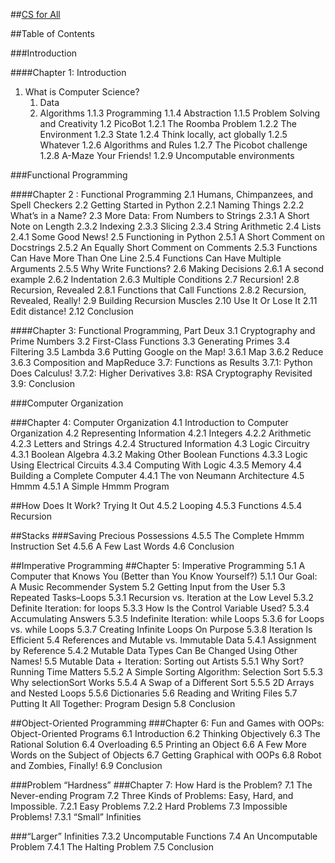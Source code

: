 ##[CS for All](https://www.cs.hmc.edu/csforall/)

##Table of Contents

###Introduction

####Chapter 1: Introduction
1. What is Computer Science?
    1. Data
    2. Algorithms
1.1.3 Programming
1.1.4 Abstraction
1.1.5 Problem Solving and Creativity
1.2 PicoBot
1.2.1 The Roomba Problem
1.2.2 The Environment
1.2.3 State
1.2.4 Think locally, act globally
1.2.5 Whatever
1.2.6 Algorithms and Rules
1.2.7 The Picobot challenge
1.2.8 A-Maze Your Friends!
1.2.9 Uncomputable environments

###Functional Programming

####Chapter 2 : Functional Programming
2.1 Humans, Chimpanzees, and Spell Checkers
2.2 Getting Started in Python
2.2.1 Naming Things
2.2.2 What’s in a Name?
2.3 More Data: From Numbers to Strings
2.3.1 A Short Note on Length
2.3.2 Indexing
2.3.3 Slicing
2.3.4 String Arithmetic
2.4 Lists
2.4.1 Some Good News!
2.5 Functioning in Python
2.5.1 A Short Comment on Docstrings
2.5.2 An Equally Short Comment on Comments
2.5.3 Functions Can Have More Than One Line
2.5.4 Functions Can Have Multiple Arguments
2.5.5 Why Write Functions?
2.6 Making Decisions
2.6.1 A second example
2.6.2 Indentation
2.6.3 Multiple Conditions
2.7 Recursion!
2.8 Recursion, Revealed
2.8.1 Functions that Call Functions
2.8.2 Recursion, Revealed, Really!
2.9 Building Recursion Muscles
2.10 Use It Or Lose It
2.11 Edit distance!
2.12 Conclusion

####Chapter 3: Functional Programming, Part Deux
3.1 Cryptography and Prime Numbers
3.2 First-Class Functions
3.3 Generating Primes
3.4 Filtering
3.5 Lambda
3.6 Putting Google on the Map!
3.6.1 Map
3.6.2 Reduce
3.6.3 Composition and MapReduce
3.7: Functions as Results
3.7.1: Python Does Calculus!
3.7.2: Higher Derivatives
3.8: RSA Cryptography Revisited
3.9: Conclusion

###Computer Organization

###Chapter 4: Computer Organization
4.1 Introduction to Computer Organization
4.2 Representing Information
4.2.1 Integers
4.2.2 Arithmetic
4.2.3 Letters and Strings
4.2.4 Structured Information
4.3 Logic Circuitry
4.3.1 Boolean Algebra
4.3.2 Making Other Boolean Functions
4.3.3 Logic Using Electrical Circuits
4.3.4 Computing With Logic
4.3.5 Memory
4.4 Building a Complete Computer
4.4.1 The von Neumann Architecture
4.5 Hmmm
4.5.1 A Simple Hmmm Program

##How Does It Work?
Trying It Out
4.5.2 Looping
4.5.3 Functions
4.5.4 Recursion

##Stacks
###Saving Precious Possessions
4.5.5 The Complete Hmmm Instruction Set
4.5.6 A Few Last Words
4.6 Conclusion

##Imperative Programming
##Chapter 5: Imperative Programming
5.1 A Computer that Knows You (Better than You Know Yourself?)
5.1.1 Our Goal: A Music Recommender System
5.2 Getting Input from the User
5.3 Repeated Tasks–Loops
5.3.1 Recursion vs. Iteration at the Low Level
5.3.2 Definite Iteration: for loops
5.3.3 How Is the Control Variable Used?
5.3.4 Accumulating Answers
5.3.5 Indefinite Iteration: while Loops
5.3.6 for Loops vs. while Loops
5.3.7 Creating Infinite Loops On Purpose
5.3.8 Iteration Is Efficient
5.4 References and Mutable vs. Immutable Data
5.4.1 Assignment by Reference
5.4.2 Mutable Data Types Can Be Changed Using Other Names!
5.5 Mutable Data + Iteration: Sorting out Artists
5.5.1 Why Sort? Running Time Matters
5.5.2 A Simple Sorting Algorithm: Selection Sort
5.5.3 Why selectionSort Works
5.5.4 A Swap of a Different Sort
5.5.5 2D Arrays and Nested Loops
5.5.6 Dictionaries
5.6 Reading and Writing Files
5.7 Putting It All Together: Program Design
5.8 Conclusion

##Object-Oriented Programming
###Chapter 6: Fun and Games with OOPs: Object-Oriented Programs
6.1 Introduction
6.2 Thinking Objectively
6.3 The Rational Solution
6.4 Overloading
6.5 Printing an Object
6.6 A Few More Words on the Subject of Objects
6.7 Getting Graphical with OOPs
6.8 Robot and Zombies, Finally!
6.9 Conclusion

###Problem “Hardness”
###Chapter 7: How Hard is the Problem?
7.1 The Never-ending Program
7.2 Three Kinds of Problems: Easy, Hard, and Impossible.
7.2.1 Easy Problems
7.2.2 Hard Problems
7.3 Impossible Problems!
7.3.1 “Small” Infinities

###“Larger” Infinities
7.3.2 Uncomputable Functions
7.4 An Uncomputable Problem
7.4.1 The Halting Problem
7.5 Conclusion
